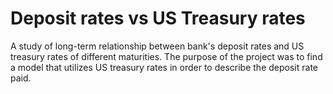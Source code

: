 # Deposit rates vs US Treasury rates
A study of long-term relationship between bank's deposit rates and US treasury rates of different maturities. The purpose of the project was to find a model that utilizes US treasury rates in order to describe the deposit rate paid.
